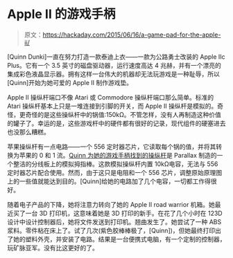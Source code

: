 # Apple II 的游戏手柄

> 原文：<https://hackaday.com/2015/06/16/a-game-pad-for-the-apple-ii/>

[Quinn Dunki]一直在努力打造一款泰迪上衣——一款为公路勇士改装的 Apple IIc Plus。它有一个 3.5 英寸的磁盘驱动器，运行速度高达 4 兆赫，并有一个漂亮的集成彩色液晶显示器。拥有这样一台伟大的机器却无法玩游戏是一种耻辱，所以[Quinn]开始为她可爱的 Apple II 制作游戏垫。

Apple II 操纵杆端口不像 Atari 或 Commodore 操纵杆端口那么简单。标准的 Atari 操纵杆基本上只是一堆连接到引脚的开关，而 Apple II 操纵杆是模拟的。奇怪，更奇怪的是这些操纵杆中的锅值:150kΩ。不管怎样，没有人再制造这种价值的罐子了。幸运的是，这些游戏杆中的硬件都有很好的记录，现代组件的硬塞进去也没那么糟糕。

苹果操纵杆有一点电路——一个 556 定时器芯片，它读取每个锅的值，并将其转换为苹果的 0 和 1 流。[Quinn 为她的游戏手柄找到的操纵杆](http://quinndunki.com/blondihacks/?p=2225)是 Parallax 制造的一个整洁的分线板上的模拟拇指棒。这款模拟操纵杆内置 10kΩ电容，无法与 556 定时器芯片配合使用。然而，由于这只是电阻和一个 556 芯片，调整原始原理图上的一些值就能达到目的。[Quinn]给她的电路加了几个电容，一切都工作得很好。

随着电子产品的下降，她将注意力转向了她的 Apple II road warrior 机箱。她最近买了一台 3D 打印机，这意味着她是 3D 打印的新手。在花了几个小时在 123D 设计中设计控制器后，她将文件发送到打印机。翘曲发生了。她尝试了一种 ABS 浆料。零件粘在床上了。试了几次(紫色胶棒棒极了，[Quinn])，但她最终打印出了她的塑料外壳，并安装了电路。结果是一台便携式电脑，有一个定制的控制器，玩矿脉亚军。没有比这更好的了。